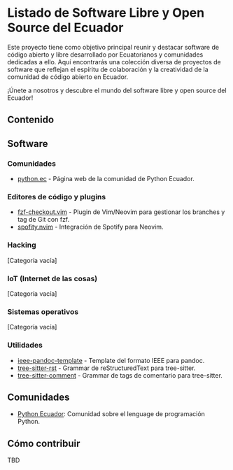 # Listado de Software Libre y Open Source del Ecuador

Este proyecto tiene como objetivo principal reunir y destacar software de código abierto y libre desarrollado por Ecuatorianos y comunidades dedicadas a ello.
Aquí encontrarás una colección diversa de proyectos de software que reflejan el espíritu de colaboración y la creatividad de la comunidad de código abierto en Ecuador.

¡Únete a nosotros y descubre el mundo del software libre y open source del Ecuador!

## Contenido

## Software

### Comunidades

- [python.ec](https://github.com/pythonecuador/pythonecuador.github.io) - Página web de la comunidad de Python Ecuador.

### Editores de código y plugins

- [fzf-checkout.vim](https://github.com/stsewd/fzf-checkout.vim/) - Plugin de Vim/Neovim para gestionar los branches y tag de Git con fzf.
- [spofity.nvim](https://github.com/stsewd/spotify.nvim/) - Integración de Spotify para Neovim.

### Hacking

[Categoría vacía]

### IoT (Internet de las cosas)

[Categoría vacía]

### Sistemas operativos

[Categoría vacía]

### Utilidades

- [ieee-pandoc-template](https://github.com/stsewd/ieee-pandoc-template) - Template del formato IEEE para pandoc.
- [tree-sitter-rst](https://github.com/stsewd/tree-sitter-rst/) - Grammar de reStructuredText para tree-sitter.
- [tree-sitter-comment](https://github.com/stsewd/tree-sitter-comment/) - Grammar de tags de comentario para tree-sitter.

## Comunidades

- [Python Ecuador](https://python.ec): Comunidad sobre el lenguage de programación Python.

## Cómo contribuir

TBD
